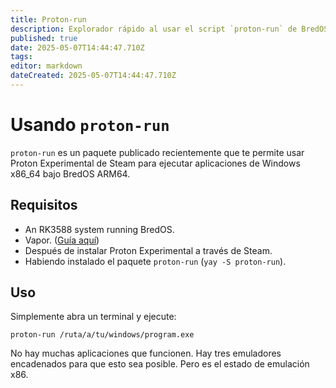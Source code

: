 ```yaml
---
title: Proton-run
description: Explorador rápido al usar el script `proton-run` de BredOS
published: true
date: 2025-05-07T14:44:47.710Z
tags:
editor: markdown
dateCreated: 2025-05-07T14:44:47.710Z
---
```


# Usando `proton-run`

`proton-run` es un paquete publicado recientemente que te permite usar Proton Experimental de Steam para ejecutar aplicaciones de Windows x86_64 bajo BredOS ARM64.

## Requisitos

- An RK3588 system running BredOS.
- Vapor. ([Guía aquí](en/how-to/how-to-install-steam))
- Después de instalar Proton Experimental a través de Steam.
- Habiendo instalado el paquete `proton-run` (`yay -S proton-run`).

## Uso

Simplemente abra un terminal y ejecute:

```
proton-run /ruta/a/tu/windows/program.exe
```

No hay muchas aplicaciones que funcionen. Hay tres emuladores encadenados para que esto sea posible.
Pero es el estado de emulación x86.